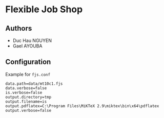 # Flexible Job Shop

## Authors
* Duc Hau NGUYEN
* Gael AYOUBA

## Configuration

Example for `fjs.conf`
```
data.path=data/mt10c1.fjs
data.verbose=false
is.verbose=false
output.directory=tmp
output.filename=is
output.pdflatex=C:\Program Files\MiKTeX 2.9\miktex\bin\x64\pdflatex
output.verbose=false
```

